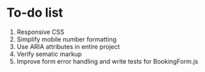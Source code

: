 # To-do list
1. Responsive CSS
2. Simplify mobile number formatting
3. Use ARIA attributes in entire project
4. Verify sematic markup
5. Improve form error handling and write tests for BookingForm.js